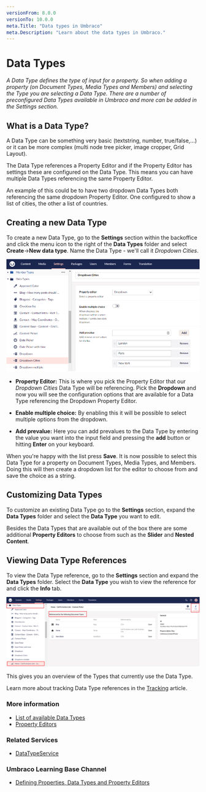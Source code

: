 ```yaml
---
versionFrom: 8.0.0
versionTo: 10.0.0
meta.Title: "Data types in Umbraco"
meta.Description: "Learn about the data types in Umbraco."
---
```


# Data Types

*A Data Type defines the type of input for a property. So when adding a property (on Document Types, Media Types and Members) and selecting the Type you are selecting a Data Type. There are a number of preconfigured Data Types available in Umbraco and more can be added in the Settings section.*

## What is a Data Type?

A Data Type can be something very basic (textstring, number, true/false,...) or it can be more complex (multi node tree picker, image cropper, Grid Layout).

The Data Type references a Property Editor and if the Property Editor has settings these are configured on the Data Type. This means you can have multiple Data Types referencing the same Property Editor.

An example of this could be to have two dropdown Data Types both referencing the same dropdown Property Editor. One configured to show a list of cities, the other a list of countries.

## Creating a new Data Type

To create a new Data Type, go to the **Settings** section within the backoffice and click the menu icon to the right of the __Data Types__ folder and select __Create__->__New data type__. Name the Data Type - we'll call it _Dropdown Cities_.

![Dropdown List](images/creating-a-data-type-v10.png)

* __Property Editor:__ This is where you pick the Property Editor that our *Dropdown Cities* Data Type will be referencing. Pick the __Dropdown__ and now you will see the configuration options that are available for a Data Type referencing the Dropdown Property Editor.

* __Enable multiple choice:__ By enabling this it will be possible to select multiple options from the dropdown.

* __Add prevalue:__ Here you can add prevalues to the Data Type by entering the value you want into the input field and pressing the __add__ button or hitting __Enter__ on your keyboard.

When you're happy with the list press **Save**. It is now possible to select this Data Type for a property on Document Types, Media Types, and Members. Doing this will then create a dropdown list for the editor to choose from and save the choice as a string.

## Customizing Data Types

To customize an existing Data Type go to the __Settings__ section, expand the __Data Types__ folder and select the **Data Type** you want to edit.

Besides the Data Types that are available out of the box there are some additional **Property Editors** to choose from such as the __Slider__ and __Nested Content__.

## Viewing Data Type References

To view the Data Type reference, go to the __Settings__ section and expand the __Data Types__ folder. Select the **Data Type** you wish to view the reference for and click the __Info__ tab.

![Content Picker References](images/viewing-data-type-reference.png)

This gives you an overview of the Types that currently use the Data Type.

Learn more about tracking Data Type references in the [Tracking](../../../Extending/Property-Editors/Tracking/) article.

### More information

* [List of available Data Types](default-data-types.md)
* [Property Editors](../../Backoffice/Property-Editors/index.md)

### Related Services

* [DataTypeService](../../../Reference/Management/Services/DataTypeService.md)

### Umbraco Learning Base Channel

* [Defining Properties, Data Types and Property Editors](https://www.youtube.com/watch?v=OW9pCHWebGE)
